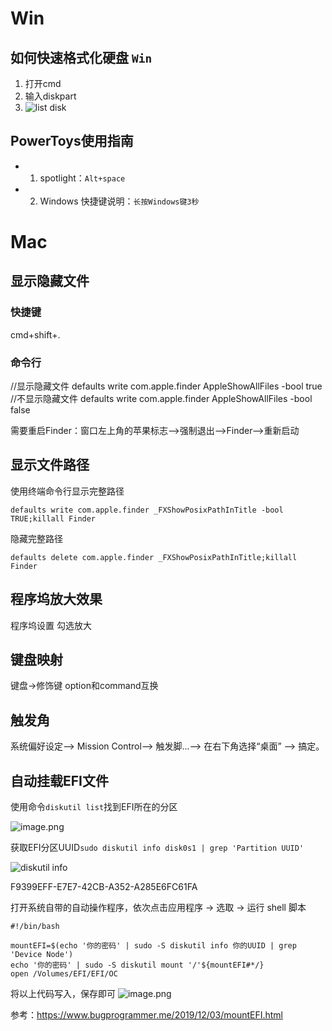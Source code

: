 # Win

## 如何快速格式化硬盘 `Win`

1. 打开cmd
2. 输入diskpart
3.  ![list disk](https://img2020.cnblogs.com/blog/2130168/202011/2130168-20201104185107275-2099770035.png)

## PowerToys使用指南
- 1. spotlight：```Alt+space```
- 2. Windows 快捷键说明：```长按Windows键3秒```


# Mac



## 显示隐藏文件
### 快捷键

cmd+shift+.

### 命令行

//显示隐藏文件
defaults write com.apple.finder AppleShowAllFiles -bool true
//不显示隐藏文件
defaults write com.apple.finder AppleShowAllFiles -bool false

需要重启Finder：窗口左上角的苹果标志-->强制退出-->Finder-->重新启动

## 显示文件路径
使用终端命令行显示完整路径
```
defaults write com.apple.finder _FXShowPosixPathInTitle -bool TRUE;killall Finder
```
隐藏完整路径
```
defaults delete com.apple.finder _FXShowPosixPathInTitle;killall Finder
```

## 程序坞放大效果

程序坞设置 勾选放大

## 键盘映射

键盘->修饰键  option和command互换

## 触发角

系统偏好设定——> Mission Control——> 触发脚...——> 在右下角选择“桌面” ——> 搞定。

## 自动挂载EFI文件

使用命令`diskutil list`找到EFI所在的分区

![image.png](https://i.loli.net/2020/11/24/FlZaNjwgGMW3Oms.png)

获取EFI分区UUID`sudo diskutil info disk0s1 | grep 'Partition UUID'`

![diskutil info](https://i.loli.net/2020/11/24/xLbvwNAD9hMd5T1.png)

F9399EFF-E7E7-42CB-A352-A285E6FC61FA

打开系统自带的自动操作程序，依次点击应用程序 -> 选取 -> 运行 shell 脚本
```
#!/bin/bash

mountEFI=$(echo '你的密码' | sudo -S diskutil info 你的UUID | grep 'Device Node')
echo '你的密码' | sudo -S diskutil mount '/'${mountEFI#*/}
open /Volumes/EFI/EFI/OC
```
将以上代码写入，保存即可
![image.png](https://i.loli.net/2020/11/24/UTRn57Et3i4brLp.png)

参考：https://www.bugprogrammer.me/2019/12/03/mountEFI.html